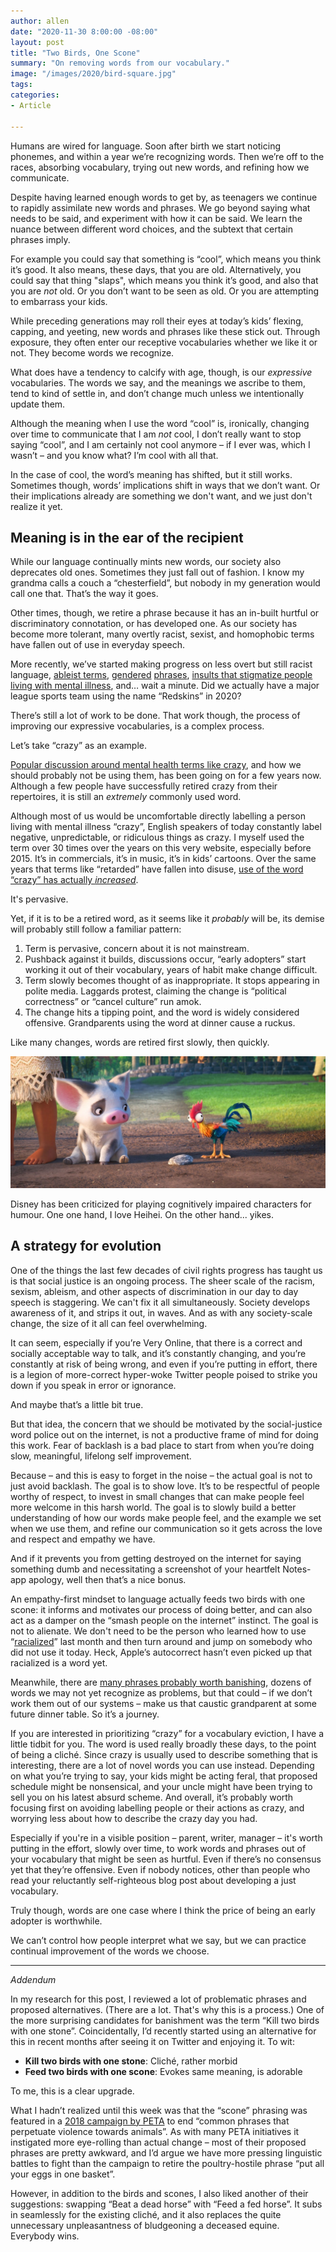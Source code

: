```yaml
---
author: allen
date: "2020-11-30 8:00:00 -08:00"
layout: post
title: "Two Birds, One Scone"
summary: "On removing words from our vocabulary."
image: "/images/2020/bird-square.jpg"
tags:
categories:
- Article

---
```


Humans are wired for language. Soon after birth we start noticing phonemes, and within a year we’re recognizing words. Then we’re off to the races, absorbing vocabulary, trying out new words, and refining how we communicate.

Despite having learned enough words to get by, as teenagers we continue to rapidly assimilate new words and phrases. We go beyond saying what needs to be said, and experiment with how it can be said. We learn the nuance between different word choices, and the subtext that certain phrases imply.

For example you could say that something is “cool”, which means you think it’s good. It also means, these days, that you are old. Alternatively, you could say that thing "slaps", which means you think it’s good, and also that you are *not* old. Or you don’t want to be seen as old. Or you are attempting to embarrass your kids.

While preceding generations may roll their eyes at today’s kids’ flexing, capping, and yeeting, new words and phrases like these stick out. Through exposure, they often enter our receptive vocabularies whether we like it or not. They become words we recognize.

What does have a tendency to calcify with age, though, is our *expressive* vocabularies. The words we say, and the meanings we ascribe to them, tend to kind of settle in, and don’t change much unless we intentionally update them.

Although the meaning when I use the word “cool” is, ironically, changing over time to communicate that I am *not* cool, I don’t really want to stop saying “cool”, and I am certainly not cool anymore – if I ever was, which I wasn’t – and you know what? I’m cool with all that.

In the case of cool, the word’s meaning has shifted, but it still works. Sometimes though, words’ implications shift in ways that we don’t want. Or their implications already are something we don't want, and we just don't realize it yet.

## Meaning is in the ear of the recipient

While our language continually mints new words, our society also deprecates old ones. Sometimes they just fall out of fashion. I know my grandma calls a couch a “chesterfield”, but nobody in my generation would call one that. That’s the way it goes.

Other times, though, we retire a phrase because it has an in-built hurtful or discriminatory connotation, or has developed one. As our society has become more tolerant, many overtly racist, sexist, and homophobic terms have fallen out of use in everyday speech.

More recently, we’ve started making progress on less overt but still racist language, [ableist terms](https://diversity.caltech.edu/documents/1901/ableist_terms.pdf), [gendered](https://www.gaystarnews.com/article/gender-neutral-phrases-to-know/) [phrases](https://gusto.com/blog/people-management/gendered-language-workplace), [insults that stigmatize people living with mental illness](https://www.lehighcenter.com/lifestyle/mental-illness-dictionary-5-words-we-should-stop-using-to-describe-people/), and… wait a minute. Did we actually have a major league sports team using the name “Redskins” in 2020?

There’s still a lot of work to be done. That work though, the process of improving our expressive vocabularies, is a complex process.

Let’s take “crazy” as an example.

[Popular discussion around mental health terms like crazy](https://www.npr.org/2019/07/08/739643765/why-people-are-arguing-to-stop-using-the-words-crazy-and-insane), and how we should probably not be using them, has been going on for a few years now. Although a few people have successfully retired crazy from their repertoires, it is still an *extremely* commonly used word.

Although most of us would be uncomfortable directly labelling a person living with mental illness “crazy”, English speakers of today constantly label negative, unpredictable, or ridiculous things as crazy.  I myself used the term over 30 times over the years on this very website, especially before 2015. It’s in commercials, it’s in music, it’s in kids’ cartoons. Over the same years that terms like “retarded” have fallen into disuse, [use of the word “crazy” has actually *increased*](https://books.google.com/ngrams/graph?content=retarded%2Ccrazy&year_start=1800&year_end=2019&corpus=26&smoothing=3&direct_url=t1%3B%2Cretarded%3B%2Cc0%3B.t1%3B%2Ccrazy%3B%2Cc0).

It's pervasive.

Yet, if it is to be a retired word, as it seems like it *probably* will be, its demise will probably still follow a familiar pattern:

1. Term is pervasive, concern about it is not mainstream.
2. Pushback against it builds, discussions occur, “early adopters” start working it out of their vocabulary, years of habit make change difficult.
3. Term slowly becomes thought of as inappropriate. It stops appearing in polite media. Laggards protest, claiming the change is “political correctness” or “cancel culture” run amok.
4. The change hits a tipping point, and the word is widely considered offensive. Grandparents using the word at dinner cause a ruckus.

Like many changes, words are retired first slowly, then quickly.

<img src="/images/2020/bird-eyes.jpg" />
<div class="centered"><p>Disney has been criticized for playing cognitively impaired characters for humour. One one hand, I love Heihei. On the other hand... yikes.</p></div>

## A strategy for evolution

One of the things the last few decades of civil rights progress has taught us is that social justice is an ongoing process. The sheer scale of the racism, sexism, ableism, and other aspects of discrimination in our day to day speech is staggering. We can't fix it all simultaneously. Society develops awareness of it, and strips it out, in waves. And as with any society-scale change, the size of it all can feel overwhelming.

It can seem, especially if you’re Very Online, that there is a correct and socially acceptable way to talk, and it’s constantly changing, and you’re constantly at risk of being wrong, and even if you’re putting in effort, there is a legion of more-correct hyper-woke Twitter people poised to strike you down if you speak in error or ignorance.

And maybe that’s a little bit true.

But that idea, the concern that we should be motivated by the social-justice word police out on the internet, is not a productive frame of mind for doing this work. Fear of backlash is a bad place to start from when you’re doing slow, meaningful, lifelong self improvement.

Because – and this is easy to forget in the noise – the actual goal is not to just avoid backlash. The goal is to show love. It’s to be respectful of people worthy of respect, to invest in small changes that can make people feel more welcome in this harsh world. The goal is to slowly build a better understanding of how our words make people feel, and the example we set when we use them, and refine our communication so it gets across the love and respect and empathy we have.

And if it prevents you from getting destroyed on the internet for saying something dumb and necessitating a screenshot of your heartfelt Notes-app apology, well then that’s a nice bonus.

An empathy-first mindset to language actually feeds two birds with one scone: it informs and motivates our process of doing better, and can also act as a damper on the “smash people on the internet” instinct. The goal is not to alienate. We don't need to be the person who learned how to use “[racialized](https://www.merriam-webster.com/dictionary/racialized)” last month and then turn around and jump on somebody who did not use it today. Heck, Apple’s autocorrect hasn’t even picked up that racialized is a word yet.

Meanwhile, there are [many phrases probably worth banishing](https://mashable.com/2015/06/04/ally-vocabulary-banned-words/), dozens of words we may not yet recognize as problems, but that could – if we don’t work them out of our systems – make us that caustic grandparent at some future dinner table. So it’s a journey.

If you are interested in prioritizing “crazy” for a vocabulary eviction, I have a little tidbit for you. The word is used really broadly these days, to the point of being a cliché. Since crazy is usually used to describe something that is interesting, there are a lot of novel words you can use instead. Depending on what you’re trying to say, your kids might be acting feral, that proposed schedule might be nonsensical, and your uncle might have been trying to sell you on his latest absurd scheme. And overall, it’s probably worth focusing first on avoiding labelling people or their actions as crazy, and worrying less about how to describe the crazy day you had.

Especially if you're in a visible position – parent, writer, manager – it's worth putting in the effort, slowly over time, to work words and phrases out of your vocabulary that might be seen as hurtful. Even if there’s no consensus yet that they’re offensive. Even if nobody notices, other than people who read your reluctantly self-righteous blog post about developing a just vocabulary.

Truly though, words are one case where I think the price of being an early adopter is worthwhile.

We can’t control how people interpret what we say, but we can practice continual improvement of the words we choose.

-----

*Addendum*

In my research for this post, I reviewed a lot of problematic phrases and proposed alternatives. (There are a lot. That's why this is a process.) One of the more surprising candidates for banishment was the term “Kill two birds with one stone”. Coincidentally, I’d recently started using an alternative for this in recent months after seeing it on Twitter and enjoying it. To wit:

- **Kill two birds with one stone**: Cliché, rather morbid
- **Feed two birds with one scone**: Evokes same meaning, is adorable

To me, this is a clear upgrade.

What I hadn’t realized until this week was that the “scone” phrasing was featured in a [2018 campaign by PETA](https://www.peta.org/teachkind/lesson-plans-activities/animal-friendly-idioms/) to end “common phrases that perpetuate violence towards animals”.  As with many PETA initiatives it instigated more eye-rolling than actual change – most of their proposed phrases are pretty awkward, and I’d argue we have more pressing linguistic battles to fight than the campaign to retire the poultry-hostile phrase “put all your eggs in one basket”.

However, in addition to the birds and scones, I also liked another of their suggestions: swapping “Beat a dead horse” with “Feed a fed horse”. It subs in seamlessly for the existing cliché, and it also replaces the quite unnecessary unpleasantness of bludgeoning a deceased equine. Everybody wins.